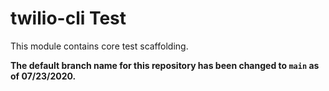 # twilio-cli Test

This module contains core test scaffolding.

**The default branch name for this repository has been changed to `main` as of 07/23/2020.**
